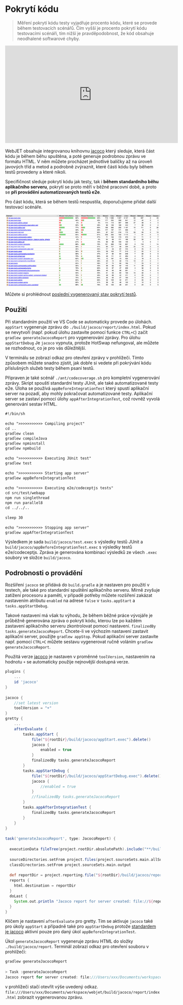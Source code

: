 # Pokrytí kódu

> Měření pokrytí kódu testy vyjadřuje procento kódu, které se provede během testovacích scénářů. Čím vyšší je procento pokrytí kódu testovacími scénáři, tím nižší je pravděpodobnost, že kód obsahuje neodhalené softwarové chyby.

<div class="video-container">
  <iframe width="560" height="315" src="https://www.youtube.com/embed/vJkto5AcQeA" title="Přehrávač videí YouTube" frameborder="0" allow="accelerometer; autoplay; clipboard-write; encrypted-media; gyroscope; picture-in-picture; web-share" allowfullscreen></iframe>
</div>

WebJET obsahuje integrovanou knihovnu [jacoco](https://github.com/jacoco/jacoco) který sleduje, která část kódu je během běhu spuštěna, a poté generuje podrobnou zprávu ve formátu HTML. V něm můžete procházet jednotlivé balíčky až na úroveň javových tříd a metod a podrobně zvýraznit, které části kódu byly během testů provedeny a které nikoli.

Specifičnost sleduje pokrytí kódu jak testy, tak i **během standardního běhu aplikačního serveru**, pokrytí se proto měří v běžné pracovní době, a proto se **při provádění automatizovaných testů e2e**.

Pro část kódu, která se během testů nespustila, doporučujeme přidat další testovací scénáře.

![](jacoco.png)

Můžete si prohlédnout [poslední vygenerovaný stav pokrytí testů](http://docs.webjetcms.sk/latest/codecoverage-report/index.html).

## Použití

Při standardním použití ve VS Code se automaticky provede po úlohách. `appStart` vygeneruje zprávu do `./build/jacoco/report/index.html`. Pokud se nevytvoří (např. pokud úlohu zastavíte pomocí funkce `CTRL+C`) začít `gradlew generateJacocoReport` pro vygenerování zprávy. Pro úlohu `appStartDebug` Je `jacoco` vypnuta, protože HotSwap nefungoval, ale můžete se rozhodnout, co je pro vás důležitější.

V terminálu se zobrazí odkaz pro otevření zprávy v prohlížeči. Tímto způsobem můžete snadno zjistit, jak dobře si vedete při pokrývání kódu příslušných služeb testy během psaní testů.

Připraven je také scénář `./ant/codecoverage.sh` pro kompletní vygenerování zprávy. Skript spouští standardní testy JUnit, ale také automatizované testy e2e. Úloha se používá `appBeforeIntegrationTest` který spustí aplikační server na pozadí, aby mohly pokračovat automatizované testy. Aplikační server se zastaví pomocí úlohy `appAfterIntegrationTest`, což rovněž vyvolá generování sestav HTML.

```shell
#!/bin/sh

echo ">>>>>>>>>>> Compiling project"
cd ..
gradlew clean
gradlew compileJava
gradlew npminstall
gradlew npmbuild

echo ">>>>>>>>>>> Executing JUnit test"
gradlew test

echo ">>>>>>>>>>> Starting app server"
gradlew appBeforeIntegrationTest

echo ">>>>>>>>>>> Executing e2e/codeceptjs tests"
cd src/test/webapp
npm run singlethread
npm run parallel8
cd ../../..

sleep 30

echo ">>>>>>>>>>> Stopping app server"
gradlew appAfterIntegrationTest
```

Výsledkem je sada `build/jacoco/test.exec` s výsledky testů JUnit a `build/jacoco/appBeforeIntegrationTest.exec` s výsledky testů e2e/codeceptjs. Zpráva je generována kombinací výsledků ze všech `.exec` soubory ve složce `build/jacoco`.

## Podrobnosti o provádění

Rozšíření `jacoco` se přidává do `build.gradle` a je nastaven pro použití v testech, ale také pro standardní spuštění aplikačního serveru. Mírně zvyšuje zatížení procesoru a paměti, v případě potřeby můžete rozšíření zakázat nastavením atributu `enabled` na adrese `false` v `tasks.appStart` a `tasks.appStartDebug`.

Takové nastavení má však tu výhodu, že během běžné práce vývojáře je průběžně generována zpráva o pokrytí kódu, kterou lze po každém zastavení aplikačního serveru zkontrolovat pomocí nastavení. `finalizedBy tasks.generateJacocoReport`. Chcete-li ve výchozím nastavení zastavit aplikační server, použijte `gradlew appStop`. Pokud aplikační server zastavíte např. pomocí `CTRL+C` můžete sestavu vygenerovat ručně voláním `gradlew generateJacocoReport`.

Použitá verze [jacoco](https://github.com/jacoco/jacoco/releases) je nastaven v proměnné `toolVersion`, nastavením na hodnotu `+` se automaticky použije nejnovější dostupná verze.

```groovy
plugins {
    ...
    id 'jacoco'
}

jacoco {
    //set latest version
    toolVersion = "+"
}
gretty {
    ...
    afterEvaluate {
        tasks.appStart {
            file("${rootDir}/build/jacoco/appStart.exec").delete()
            jacoco {
                enabled = true
            }
            finalizedBy tasks.generateJacocoReport
        }
        tasks.appStartDebug {
            file("${rootDir}/build/jacoco/appStartDebug.exec").delete()
            jacoco {
                //enabled = true
            }
            //finalizedBy tasks.generateJacocoReport
        }
        tasks.appAfterIntegrationTest {
            finalizedBy tasks.generateJacocoReport
        }
    }
}

task('generateJacocoReport', type: JacocoReport) {

  executionData fileTree(project.rootDir.absolutePath).include("**/build/jacoco/*.exec")

  sourceDirectories.setFrom project.files(project.sourceSets.main.allSource.srcDirs)
  classDirectories.setFrom project.sourceSets.main.output

  def reportDir = project.reporting.file("${rootDir}/build/jacoco/report")
  reports {
    html.destination = reportDir
  }
  doLast {
    System.out.println "Jacoco report for server created: file://${reportDir.toURI().path}/index.html"
  }
}
```

Klíčem je nastavení `afterEvaluate` pro gretty. Tím se aktivuje `jacoco` také pro úkoly `appStart` a případně také pro `appStartDebug` protože [standardem je jacoco](https://gretty-gradle-plugin.github.io/gretty-doc/Code-coverage-support.html) aktivní pouze pro daný úkol `appBeforeIntegrationTest`.

Úkol `generateJacocoReport` vygeneruje zprávu HTML do složky `./build/jacoco/report`. Terminál zobrazí odkaz pro otevření souboru v prohlížeči:

```groovy
gradlew generateJacocoReport

> Task :generateJacocoReport
Jacoco report for server created: file:///Users/xxx/Documents/workspace/webjet/build/jacoco/report/index.html
```

v prohlížeči stačí otevřít výše uvedený odkaz. `file:///Users/xxx/Documents/workspace/webjet/build/jacoco/report/index.html` zobrazit vygenerovanou zprávu.
